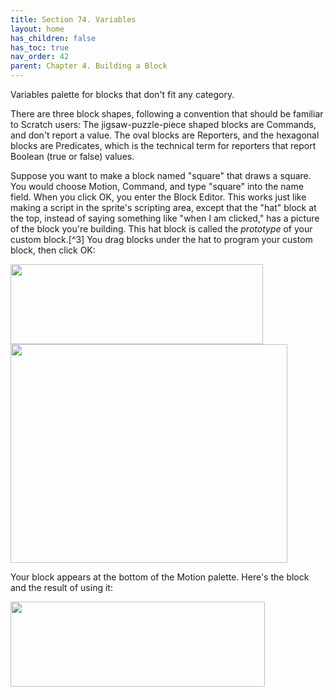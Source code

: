 ```yaml
---
title: Section 74. Variables
layout: home
has_children: false
has_toc: true
nav_order: 42
parent: Chapter 4. Building a Block
---
```


Variables palette for blocks that don't fit any category.

There are three block shapes, following a convention that should be
familiar to Scratch users: The jigsaw-puzzle-piece shaped blocks are
Commands, and don't report a value. The oval blocks are Reporters, and
the hexagonal blocks are Predicates, which is the technical term for
reporters that report Boolean (true or false) values.

Suppose you want to make a block named "square" that draws a square. You
would choose Motion, Command, and type "square" into the name field.
When you click OK, you enter the Block Editor. This works just like
making a script in the sprite's scripting area, except that the "hat"
block at the top, instead of saying something like "when I am clicked,"
has a picture of the block you're building. This hat block is called the
*prototype* of your custom block.[^3] You drag blocks under the hat to
program your custom block, then click OK:

<img src="/snap-manual/assets/images/image502.png" style="width:404px; height:128px">


<img src="/snap-manual/assets/images/image503.png" style="width:443px; height:350px">


Your block appears at the bottom of the Motion palette. Here's the block
and the result of using it:

<img src="/snap-manual/assets/images/image504.png" style="width:407px; height:136px">


